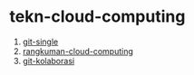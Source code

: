 # tekn-cloud-computing
1.  [git-single](https://github.com/AnggitaAlbiantara/tekn-cloud-computing/blob/46d4c5dfa90bb27fc4535a0745032d7bf8348b53/minggu-01/git-single.md)
2.  [rangkuman-cloud-computing](https://github.com/AnggitaAlbiantara/tekn-cloud-computing/blob/732e3138d09241d173cfcd1bd7f1ae09880c85a8/minggu-01/rangkuman-cloud-computing.md)
3.  [git-kolaborasi](https://github.com/AnggitaAlbiantara/tekn-cloud-computing/blob/732e3138d09241d173cfcd1bd7f1ae09880c85a8/minggu-01/git-kolaborasi.md)
